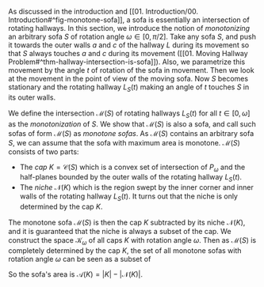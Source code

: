 As discussed in the introduction and [[01. Introduction/00. Introduction#^fig-monotone-sofa]], a sofa is essentially an intersection of rotating hallways. In this section, we introduce the notion of _monotonizing_ an arbitrary sofa $S$ of rotation angle $\omega \in [0, \pi/2]$. Take any sofa $S$, and push it towards the outer walls $a$ and $c$ of the hallway $L$ during its movement so that $S$ always touches $a$ and $c$ during its movement ([[01. Moving Hallway Problem#^thm-hallway-intersection-is-sofa]]). Also, we parametrize this movement by the angle $t$ of rotation of the sofa in movement. Then we look at the movement in the point of view of the moving sofa. Now $S$ becomes stationary and the rotating hallway $L_S(t)$ making an angle of $t$ touches $S$ in its outer walls.

We define the intersection $\mathcal{M}(S)$ of rotating hallways $L_S(t)$ for all $t \in [0, \omega]$ as the _monotonization_ of $S$. We show that $\mathcal{M}(S)$ is also a sofa, and call such sofas of form $\mathcal{M}(S)$ as _monotone sofas_. As $\mathcal{M}(S)$ contains an arbitrary sofa $S$, we can assume that the sofa with maximum area is monotone. $\mathcal{M}(S)$ consists of two parts:

- The _cap_ $K = \mathcal{C}(S)$ which is a convex set of intersection of $P_\omega$ and the half-planes bounded by the outer walls of the rotating hallway $L_S(t)$. 
- The _niche_ $\mathcal{N}(K)$ which is the region swept by the inner corner and inner walls of the rotating hallway $L_S(t)$. It turns out that the niche is only determined by the cap $K$.

The monotone sofa $\mathcal{M}(S)$ is then the cap $K$ subtracted by its niche $\mathcal{N}(K)$, and it is guaranteed that the niche is always a subset of the cap. We construct the space $\mathcal{K}_\omega$ of all caps $K$ with rotation angle $\omega$. Then as $\mathcal{M}(S)$ is completely determined by the cap $K$, the set of all monotone sofas with rotation angle $\omega$ can be seen as a subset of 

So the sofa's area is $\mathcal{A}(K) = |K| - |\mathcal{N}(K)|$. 